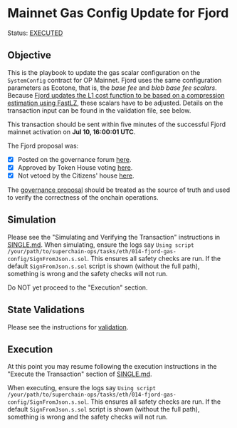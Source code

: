 # Mainnet Gas Config Update for Fjord

Status: [EXECUTED](https://etherscan.io/tx/0x220c443aebcd9bb04d6eb79e975c6bbe710104feddf8c4fffa3f13eb3c338af9)

## Objective

This is the playbook to update the gas scalar configuration on the `SystemConfig` contract for OP Mainnet.
Fjord uses the same configuration parameters as Ecotone, that is, the _base fee_ and _blob base fee scalars_.
Because [Fjord updates the L1 cost function to be based on a compression estimation using FastLZ](https://github.com/ethereum-optimism/specs/blob/main/specs/fjord/exec-engine.md#fees),
these scalars have to be adjusted.
Details on the transaction input can be found in the validation file, see below.

This transaction should be sent within five minutes of the successful Fjord mainnet activation on **Jul 10, 16:00:01 UTC**.

The Fjord proposal was:

- [x] Posted on the governance forum [here](https://gov.optimism.io/t/upgrade-proposal-9-fjord-network-upgrade/8236).
- [x] Approved by Token House voting [here](https://vote.optimism.io/proposals/19894803675554157870919000647998468859257602050917884642551010462863037711179).
- [x] Not vetoed by the Citizens' house [here](https://snapshot.org/#/citizenshouse.eth/proposal/0x14336dfcb086279e47ef8fffbd6282984d392f1b9eaf22f76547210df6451c43).

The [governance proposal](https://gov.optimism.io/t/upgrade-proposal-9-fjord-network-upgrade/8236) should be treated as the source of truth and used to verify the correctness of the onchain operations.

## Simulation

Please see the "Simulating and Verifying the Transaction" instructions in [SINGLE.md](../../../SINGLE.md).
When simulating, ensure the logs say `Using script /your/path/to/superchain-ops/tasks/eth/014-fjord-gas-config/SignFromJson.s.sol`.
This ensures all safety checks are run. If the default `SignFromJson.s.sol` script is shown
(without the full path), something is wrong and the safety checks will not run.

Do NOT yet proceed to the "Execution" section.

## State Validations

Please see the instructions for [validation](./VALIDATION.md).

## Execution

At this point you may resume following the execution instructions in the "Execute the Transaction" section of [SINGLE.md](../../../SINGLE.md).

When executing, ensure the logs say `Using script /your/path/to/superchain-ops/tasks/eth/014-fjord-gas-config/SignFromJson.s.sol`.
This ensures all safety checks are run. If the default `SignFromJson.s.sol` script is shown
(without the full path), something is wrong and the safety checks will not run.

